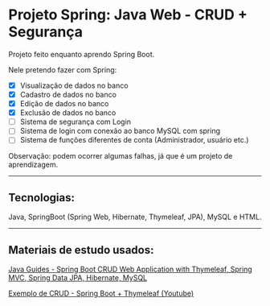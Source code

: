 # Projeto Spring: Java Web - CRUD + Segurança

Projeto feito enquanto aprendo Spring Boot.

Nele pretendo fazer com Spring:
- [x] Visualização de dados no banco
- [x] Cadastro de dados no banco
- [x] Edição de dados no banco
- [x] Exclusão de dados no banco
- [ ] Sistema de segurança com Login
- [ ] Sistema de login com conexão ao banco MySQL com spring
- [ ] Sistema de funções diferentes de conta (Administrador, usuário etc.)

Observação: podem ocorrer algumas falhas, já que é um projeto de aprendizagem.

***

## Tecnologias: 

Java, SpringBoot (Spring Web, Hibernate, Thymeleaf, JPA), MySQL e HTML.

***

## Materiais de estudo usados:

[Java Guides - Spring Boot CRUD Web Application with Thymeleaf, Spring MVC, Spring Data JPA, Hibernate, MySQL](https://www.javaguides.net/2020/05/spring-boot-crud-web-application-with-thymeleaf.html)

[Exemplo de CRUD - Spring Boot + Thymeleaf (Youtube)](https://youtu.be/Mbjkccg6J1Q)

